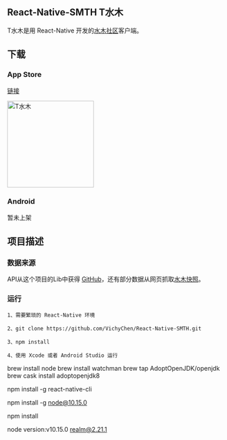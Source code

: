 ## React-Native-SMTH T水木
T水木是用 React-Native 开发的[水木社区](http://www.newsmth.net/nForum/#!mainpage)客户端。

## 下载
### App Store
[链接](https://itunes.apple.com/cn/app/t%E6%B0%B4%E6%9C%A8/id1330286243?mt=8)

 <img src="http://ow8x4rvvt.bkt.clouddn.com/T%E6%B0%B4%E6%9C%A8%E4%B8%8B%E8%BD%BD%E5%9C%B0%E5%9D%80.png" width = "200" height = "200" alt="T水木" align=center />

### Android
暂未上架

## 项目描述

### 数据来源
API从这个项目的Lib中获得 [GitHub](https://github.com/smthapp/Android)，还有部分数据从网页抓取[水木快照](http://jinghuasoft.com/smth.jsp)。

### 运行
```
1、需要繁琐的 React-Native 环境
```

```
2、git clone https://github.com/VichyChen/React-Native-SMTH.git
```

```
3、npm install
```

```
4、使用 Xcode 或者 Android Studio 运行
```

brew install node
brew install watchman
brew tap AdoptOpenJDK/openjdk
brew cask install adoptopenjdk8

npm install -g react-native-cli

npm install -g node@10.15.0

npm install

node version:v10.15.0
realm@2.21.1
